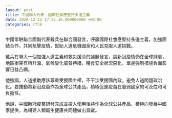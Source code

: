 ```yaml
---
layout: post
title: 中國聯大代表：國際社會應堅持多邊主義
date: 2020-12-12 17:55:16.000000000 +08:00
categories: rthk
---
```


中國常駐聯合國副代表戴兵在聯合國發言，呼籲國際社會應堅持多邊主義，加強團結合作，共同抗擊疫情，幫助人道危機國家和人民克服人道挑戰。

戴兵在聯大一個加強人道主義和救災援助的議題發言，說新冠疫情仍在全球肆虐，地區衝突有所升溫，氣候變化威脅持續，糧食安全狀況惡化，單邊強制措施負面影響日益凸顯。

他強調，人道援助應該尊重受援國主權，不干涉受援國內政，避免人道問題政治化。要推動將新冠疫苗作為全球公共產品，積極促進疫苗在脆弱國家的可及性和可負擔性。

他說，中國新冠疫苗研發完成並投入使用後將作為全球公共產品，積極向發展中國家提供，為構建人類衛生健康共同體做出貢獻。
